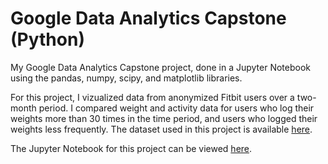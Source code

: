 # Google Data Analytics Capstone (Python)
My Google Data Analytics Capstone project, done in a Jupyter Notebook using the pandas, numpy, scipy, and matplotlib libraries.

For this project, I vizualized data from anonymized Fitbit users over a two-month period. I compared weight and activity data for users who log their weights more than 30 times in the time period, and users who logged their weights less frequently. The dataset used in this project is available [here](https://www.kaggle.com/datasets/arashnic/fitbit).

The Jupyter Notebook for this project can be viewed [here](https://github.com/patspalding/google-capstone-python/blob/main/google-capstone.ipynb).

